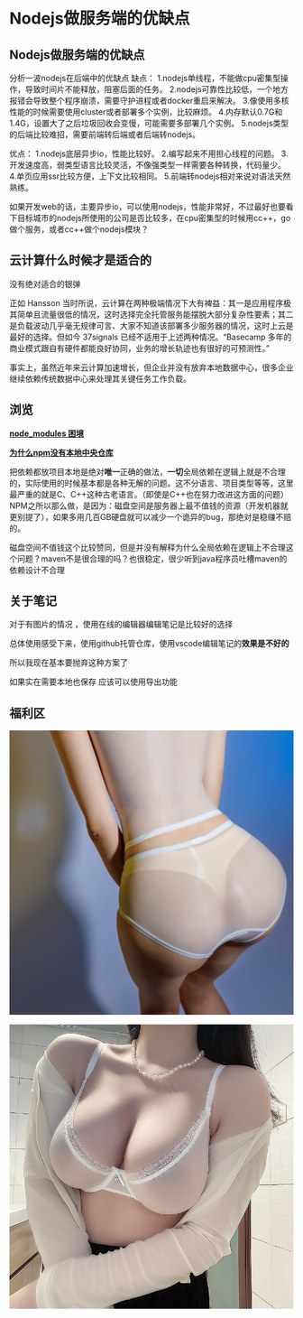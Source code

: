 # Nodejs做服务端的优缺点

## ****Nodejs做服务端的优缺点****

分析一波nodejs在后端中的优缺点
缺点：
1.nodejs单线程，不能做cpu密集型操作，导致时间片不能释放，阻塞后面的任务。
2.nodejs可靠性比较低，一个地方报错会导致整个程序崩溃，需要守护进程或者docker重启来解决。
3.像使用多核性能的时候需要使用cluster或者部署多个实例，比较麻烦。
4.内存默认0.7G和1.4G，设置大了之后垃圾回收会变慢，可能需要多部署几个实例。
5.nodejs类型的后端比较难招，需要前端转后端或者后端转nodejs。

优点：
1.nodejs底层异步io，性能比较好。
2.编写起来不用担心线程的问题。
3.开发速度高，弱类型语言比较灵活，不像强类型一样需要各种转换，代码量少。
4.单页应用ssr比较方便，上下文比较相同。
5.前端转nodejs相对来说对语法天然熟练。

如果开发web的话，主要异步io，可以使用nodejs，性能非常好，不过最好也要看下目标城市的nodejs所使用的公司是否比较多，在cpu密集型的时候用cc++，go做个服务，或者cc++做个nodejs模块？

## 云计算什么时候才是适合的

没有绝对适合的银弹

正如 Hansson 当时所说，云计算在两种极端情况下大有裨益：其一是应用程序极其简单且流量很低的情况，这时选择完全托管服务能摆脱大部分复杂性要素；其二是负载波动几乎毫无规律可言、大家不知道该部署多少服务器的情况，这时上云是最好的选择。但如今 37signals 已经不适用于上述两种情况。“Basecamp 多年的商业模式跟自有硬件都能良好协同，业务的增长轨迹也有很好的可预测性。”

事实上，虽然近年来云计算加速增长，但企业并没有放弃本地数据中心，很多企业继续依赖传统数据中心来处理其关键任务工作负载。

## 浏览

****[node_modules 困境](https://zhuanlan.zhihu.com/p/137535779)****

****[为什么npm没有本地中央仓库](https://www.zhihu.com/question/423467978)****

把依赖都放项目本地是绝对**唯一**正确的做法，**一切**全局依赖在逻辑上就是不合理的，实际使用的时候基本都是各种无解的问题。这不分语言、项目类型等等，这里最严重的就是C、C++这种古老语言。（即使是C++也在努力改进这方面的问题）NPM之所以那么做，是因为：磁盘空间是服务器上最不值钱的资源（开发机器就更别提了），如果多用几百GB硬盘就可以减少一个诡异的bug，那绝对是稳赚不赔的。

磁盘空间不值钱这个比较赞同，但是并没有解释为什么全局依赖在逻辑上不合理这个问题？maven不是很合理的吗？也很稳定，很少听到java程序员吐槽maven的依赖设计不合理

## 关于笔记

对于有图片的情况 ，使用在线的编辑器编辑笔记是比较好的选择

总体使用感受下来，使用github托管仓库，使用vscode编辑笔记的**效果是不好的**

所以我现在基本要抛弃这种方案了

如果实在需要本地也保存 应该可以使用导出功能 

## 福利区

![1674023200199.jpg](Nodejs%E5%81%9A%E6%9C%8D%E5%8A%A1%E7%AB%AF%E7%9A%84%E4%BC%98%E7%BC%BA%E7%82%B9%2027f876d1f56447e1beb2071b20d0eb06/1674023200199.jpg)

![1674025089705.jpg](Nodejs%E5%81%9A%E6%9C%8D%E5%8A%A1%E7%AB%AF%E7%9A%84%E4%BC%98%E7%BC%BA%E7%82%B9%2027f876d1f56447e1beb2071b20d0eb06/1674025089705.jpg)